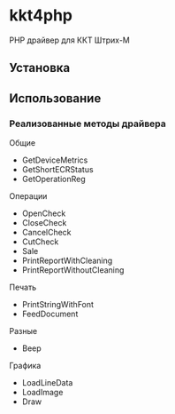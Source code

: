 # kkt4php
PHP драйвер для ККТ Штрих-М

## Установка

## Использование

### Реализованные методы драйвера

Общие
- GetDeviceMetrics
- GetShortECRStatus
- GetOperationReg

Операции
- OpenCheck
- CloseCheck
- CancelCheck
- CutCheck
- Sale
- PrintReportWithCleaning
- PrintReportWithoutCleaning

Печать
- PrintStringWithFont
- FeedDocument

Разные
- Beep

Графика
- LoadLineData
- LoadImage
- Draw
